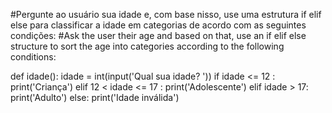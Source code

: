 #Pergunte ao usuário sua idade e, com base nisso, use uma estrutura if elif else para classificar a idade em categorias de acordo com as seguintes condições:
#Ask the user their age and based on that, use an if elif else structure to sort the age into categories according to the following conditions:

def idade():
    idade = int(input('Qual sua idade? '))
    if idade <= 12 :
        print('Criança')
    elif 12 < idade <= 17 :
        print('Adolescente')
    elif idade > 17:
        print('Adulto')
    else:
        print('Idade inválida')
